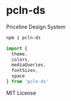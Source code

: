 
# pcln-ds

Priceline Design System

```sh
npm i pcln-ds
```

```js
import {
  theme,
  colors,
  mediaQueries,
  fontSizes,
  space
} from 'pcln-ds'
```

MIT License
